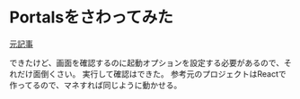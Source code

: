 # Portalsをさわってみた
[元記事](https://qiita.com/ozaki25/items/36636be516f906092376)

できたけど、画面を確認するのに起動オプションを設定する必要があるので、それだけ面倒くさい。
実行して確認はできた。
参考元のプロジェクトはReactで作ってるので、マネすれば同じように動かせる。
